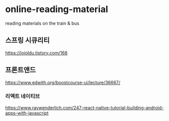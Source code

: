 # online-reading-material
reading materials on the train &amp; bus

## 스프링 시큐리티

https://jojoldu.tistory.com/168

## 프론트앤드

https://www.edwith.org/boostcourse-ui/lecture/36667/

### 리엑트 네이티브

https://www.raywenderlich.com/247-react-native-tutorial-building-android-apps-with-javascript
